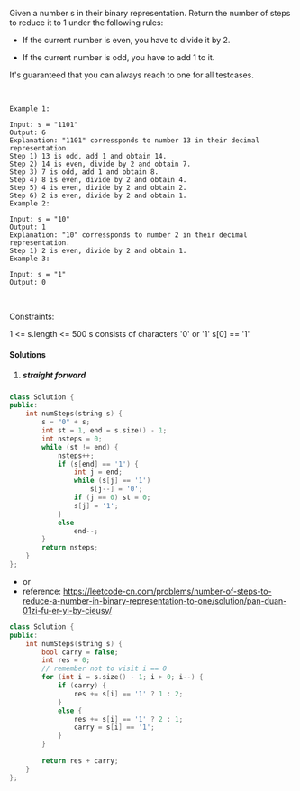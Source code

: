 Given a number s in their binary representation. Return the number of steps to reduce it to 1 under the following rules:

- If the current number is even, you have to divide it by 2.

- If the current number is odd, you have to add 1 to it.

It's guaranteed that you can always reach to one for all testcases.

 

```
Example 1:

Input: s = "1101"
Output: 6
Explanation: "1101" corressponds to number 13 in their decimal representation.
Step 1) 13 is odd, add 1 and obtain 14. 
Step 2) 14 is even, divide by 2 and obtain 7.
Step 3) 7 is odd, add 1 and obtain 8.
Step 4) 8 is even, divide by 2 and obtain 4.  
Step 5) 4 is even, divide by 2 and obtain 2. 
Step 6) 2 is even, divide by 2 and obtain 1.  
Example 2:

Input: s = "10"
Output: 1
Explanation: "10" corressponds to number 2 in their decimal representation.
Step 1) 2 is even, divide by 2 and obtain 1.  
Example 3:

Input: s = "1"
Output: 0
```
 

Constraints:

1 <= s.length <= 500
s consists of characters '0' or '1'
s[0] == '1'


#### Solutions

1. ##### straight forward

```c++
class Solution {
public:
    int numSteps(string s) {
        s = "0" + s;
        int st = 1, end = s.size() - 1;
        int nsteps = 0;
        while (st != end) {
            nsteps++;
            if (s[end] == '1') {
                int j = end;
                while (s[j] == '1')
                    s[j--] = '0';
                if (j == 0) st = 0;
                s[j] = '1';
            }
            else
                end--;
        }
        return nsteps;
    }
};
```

- or
- reference: https://leetcode-cn.com/problems/number-of-steps-to-reduce-a-number-in-binary-representation-to-one/solution/pan-duan-01zi-fu-er-yi-by-cieusy/

```c++
class Solution {
public:
    int numSteps(string s) {
        bool carry = false;
        int res = 0;
        // remember not to visit i == 0
        for (int i = s.size() - 1; i > 0; i--) {
            if (carry) {
                res += s[i] == '1' ? 1 : 2;
            }
            else {
                res += s[i] == '1' ? 2 : 1;
                carry = s[i] == '1';
            }
        }
        
        return res + carry;
    }
};
```